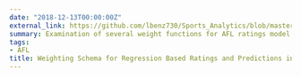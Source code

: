 ```yaml
---
date: "2018-12-13T00:00:00Z"
external_link: https://github.com/lbenz730/Sports_Analytics/blob/master/afl_weighting_schema.pdf
summary: Examination of several weight functions for AFL ratings model.
tags:
- AFL
title: Weighting Schema for Regression Based Ratings and Predictions in Australian Rules Football
---
```


